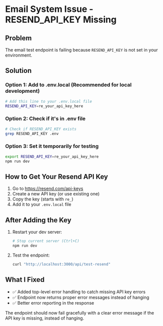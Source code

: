 # Email System Issue - RESEND_API_KEY Missing

## Problem
The email test endpoint is failing because `RESEND_API_KEY` is not set in your environment.

## Solution

### Option 1: Add to .env.local (Recommended for local development)
```bash
# Add this line to your .env.local file
RESEND_API_KEY=re_your_api_key_here
```

### Option 2: Check if it's in .env file
```bash
# Check if RESEND_API_KEY exists
grep RESEND_API_KEY .env
```

### Option 3: Set it temporarily for testing
```bash
export RESEND_API_KEY=re_your_api_key_here
npm run dev
```

## How to Get Your Resend API Key

1. Go to https://resend.com/api-keys
2. Create a new API key (or use existing one)
3. Copy the key (starts with `re_`)
4. Add it to your `.env.local` file

## After Adding the Key

1. Restart your dev server:
   ```bash
   # Stop current server (Ctrl+C)
   npm run dev
   ```

2. Test the endpoint:
   ```bash
   curl "http://localhost:3000/api/test-resend"
   ```

## What I Fixed

- ✅ Added top-level error handling to catch missing API key errors
- ✅ Endpoint now returns proper error messages instead of hanging
- ✅ Better error reporting in the response

The endpoint should now fail gracefully with a clear error message if the API key is missing, instead of hanging.

